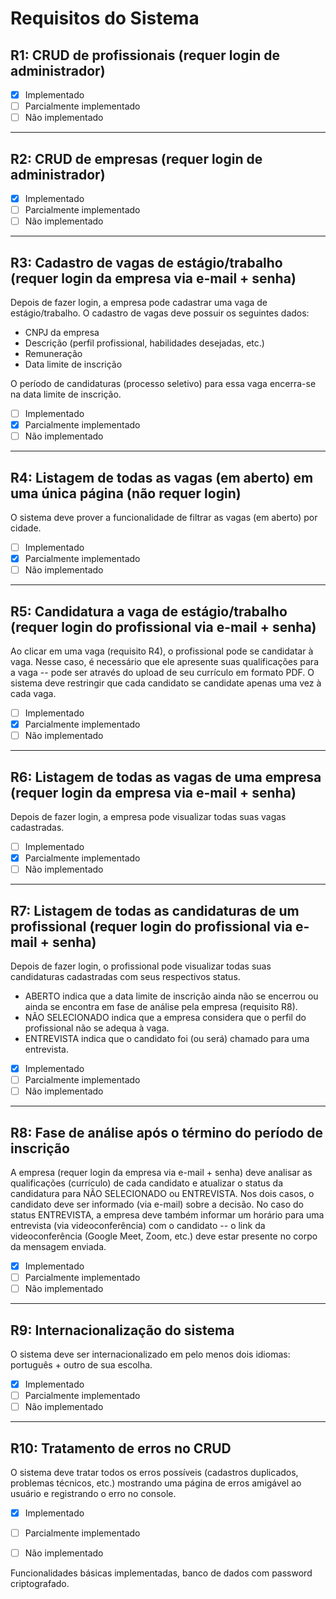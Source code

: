 # Requisitos do Sistema

## R1: CRUD de profissionais (requer login de administrador)
- [X] Implementado
- [ ] Parcialmente implementado
- [ ] Não implementado

---

## R2: CRUD de empresas (requer login de administrador)
- [X] Implementado
- [ ] Parcialmente implementado
- [ ] Não implementado

---

## R3: Cadastro de vagas de estágio/trabalho (requer login da empresa via e-mail + senha)
Depois de fazer login, a empresa pode cadastrar uma vaga de estágio/trabalho. O cadastro de vagas deve possuir os seguintes dados:
- CNPJ da empresa
- Descrição (perfil profissional, habilidades desejadas, etc.)
- Remuneração
- Data limite de inscrição

O período de candidaturas (processo seletivo) para essa vaga encerra-se na data limite de inscrição.
- [ ] Implementado
- [X] Parcialmente implementado
- [ ] Não implementado

---

## R4: Listagem de todas as vagas (em aberto) em uma única página (não requer login)
O sistema deve prover a funcionalidade de filtrar as vagas (em aberto) por cidade.
- [ ] Implementado
- [X] Parcialmente implementado
- [ ] Não implementado

---

## R5: Candidatura a vaga de estágio/trabalho (requer login do profissional via e-mail + senha)
Ao clicar em uma vaga (requisito R4), o profissional pode se candidatar à vaga. Nesse caso, é necessário que ele apresente suas qualificações para a vaga -- pode ser através do upload de seu currículo em formato PDF. O sistema deve restringir que cada candidato se candidate apenas uma vez à cada vaga.
- [ ] Implementado
- [X] Parcialmente implementado
- [ ] Não implementado

---

## R6: Listagem de todas as vagas de uma empresa (requer login da empresa via e-mail + senha)
Depois de fazer login, a empresa pode visualizar todas suas vagas cadastradas.
- [ ] Implementado
- [X] Parcialmente implementado
- [ ] Não implementado

---

## R7: Listagem de todas as candidaturas de um profissional (requer login do profissional via e-mail + senha)
Depois de fazer login, o profissional pode visualizar todas suas candidaturas cadastradas com seus respectivos status. 
- ABERTO indica que a data limite de inscrição ainda não se encerrou ou ainda se encontra em fase de análise pela empresa (requisito R8).
- NÃO SELECIONADO indica que a empresa considera que o perfil do profissional não se adequa à vaga.
- ENTREVISTA indica que o candidato foi (ou será) chamado para uma entrevista.

- [X] Implementado
- [ ] Parcialmente implementado
- [ ] Não implementado

---

## R8: Fase de análise após o término do período de inscrição
A empresa (requer login da empresa via e-mail + senha) deve analisar as qualificações (currículo) de cada candidato e atualizar o status da candidatura para NÃO SELECIONADO ou ENTREVISTA. Nos dois casos, o candidato deve ser informado (via e-mail) sobre a decisão. No caso do status ENTREVISTA, a empresa deve também informar um horário para uma entrevista (via videoconferência) com o candidato -- o link da videoconferência (Google Meet, Zoom, etc.) deve estar presente no corpo da mensagem enviada.
- [X] Implementado
- [ ] Parcialmente implementado
- [ ] Não implementado

---

## R9: Internacionalização do sistema
O sistema deve ser internacionalizado em pelo menos dois idiomas: português + outro de sua escolha.
- [X] Implementado
- [ ] Parcialmente implementado
- [ ] Não implementado

---

## R10: Tratamento de erros no CRUD
O sistema deve tratar todos os erros possíveis (cadastros duplicados, problemas técnicos, etc.) mostrando uma página de erros amigável ao usuário e registrando o erro no console.
- [X] Implementado
- [ ] Parcialmente implementado
- [ ] Não implementado


Funcionalidades básicas implementadas, banco de dados com password criptografado.
